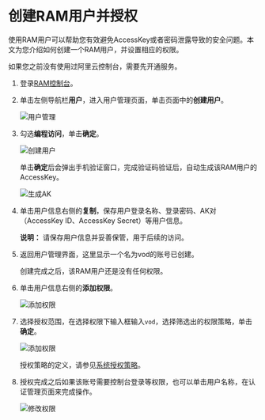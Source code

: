# 创建RAM用户并授权

使用RAM用户可以帮助您有效避免AccessKey或者密码泄露导致的安全问题。本文为您介绍如何创建一个RAM用户，并设置相应的权限。

如果您之前没有使用过阿里云控制台，需要先开通服务。

1.  登录[RAM控制台](https://ram.console.aliyun.com/overview)。

2.  单击左侧导航栏**用户**，进入用户管理页面，单击页面中的**创建用户**。

    ![用户管理](https://static-aliyun-doc.oss-accelerate.aliyuncs.com/assets/img/zh-CN/3355793061/p177869.png)

3.  勾选**编程访问**，单击**确定**。

    ![创建用户](https://static-aliyun-doc.oss-accelerate.aliyuncs.com/assets/img/zh-CN/0112204061/p177870.png)

    单击**确定**后会弹出手机验证窗口，完成验证码验证后，自动生成该RAM用户的AccessKey。

    ![生成AK](https://static-aliyun-doc.oss-accelerate.aliyuncs.com/assets/img/zh-CN/1112204061/p177876.png)

4.  单击用户信息右侧的**复制**，保存用户登录名称、登录密码、AK对（AccessKey ID、AccessKey Secret）等用户信息。

    **说明：** 请保存用户信息并妥善保管，用于后续的访问。

5.  返回用户管理界面，这里显示一个名为vod的账号已创建。

    创建完成之后，该RAM用户还是没有任何权限。

6.  单击用户信息右侧的**添加权限**。

    ![添加权限](https://static-aliyun-doc.oss-accelerate.aliyuncs.com/assets/img/zh-CN/1112204061/p177877.png)

7.  选择授权范围，在选择权限下输入框输入`vod`，选择筛选出的权限策略，单击**确定**。

    ![添加权限](https://static-aliyun-doc.oss-accelerate.aliyuncs.com/assets/img/zh-CN/1112204061/p177879.png)

    授权策略的定义，请参见[系统授权策略](/cn.zh-CN/开发指南/账号和授权/概述.md)。

8.  授权完成之后如果该账号需要控制台登录等权限，也可以单击用户名称，在认证管理页面来完成操作。

    ![修改权限](https://static-aliyun-doc.oss-accelerate.aliyuncs.com/assets/img/zh-CN/6758634061/p177889.png)


